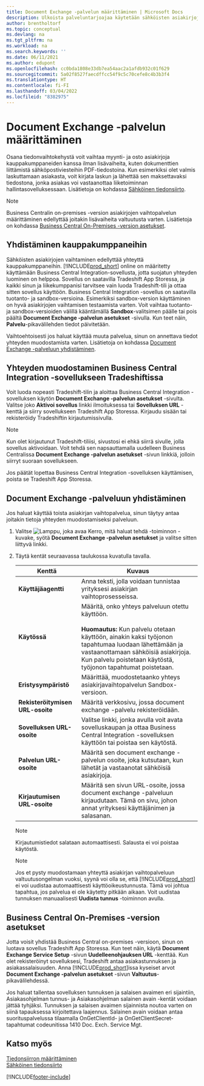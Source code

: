 ```yaml
---
title: Document Exchange -palvelun määrittäminen | Microsoft Docs
description: Ulkoista palveluntarjoajaa käytetään sähköisten asiakirjojen vaihtamiseen liikekumppaneiden kanssa.
author: brentholtorf
ms.topic: conceptual
ms.devlang: na
ms.tgt_pltfrm: na
ms.workload: na
ms.search.keywords: ''
ms.date: 06/11/2021
ms.author: edupont
ms.openlocfilehash: cc0bda1808e33db7ea54aac2a1afdb932c01f629
ms.sourcegitcommit: 5a02f8527faecdffcc54f9c5c70cefe8c4b3b3f4
ms.translationtype: HT
ms.contentlocale: fi-FI
ms.lasthandoff: 03/04/2022
ms.locfileid: "8382975"
---
```

# <a name="set-up-a-document-exchange-service"></a>Document Exchange -palvelun määrittäminen
Osana tiedonvaihtokehystä voit vaihtaa myynti- ja osto asiakirjoja kauppakumppaneiden kanssa ilman lisävaiheita, kuten dokumenttien liittämistä sähköpostiviesteihin PDF-tiedostoina. Kun esimerkiksi olet valmis laskuttamaan asiakasta, voit kirjata laskun ja lähettää sen maksettavaksi tiedostona, jonka asiakas voi vastaanottaa liiketoiminnan hallintasovelluksessaan. Lisätietoja on kohdassa [Sähköinen tiedonsiirto](across-data-exchange.md).

> [!NOTE]
> Business Centralin on-premises -version asiakirjojen vaihtopalvelun määrittäminen edellyttää joitakin lisävaiheita valtuutusta varten. Lisätietoja on kohdassa [Business Central On-Premises -version asetukset](#settings-for-business-central-on-premises).

## <a name="connecting-with-trading-partners"></a>Yhdistäminen kauppakumppaneihin
Sähköisten asiakirjojen vaihtaminen edellyttää yhteyttä kauppakumppaneihin. [!INCLUDE[prod_short](includes/prod_short.md)] online on määritetty käyttämään Business Central Integration-sovellusta, jotta suojatun yhteyden luominen on helppoa. Sovellus on saatavilla Tradeshift App Storessa, ja kaikki sinun ja liikekumppanisi tarvitsee vain luoda Tradeshift-tili ja ottaa sitten sovellus käyttöön. Business Central Integration -sovellus on saatavilla tuotanto- ja sandbox-versioina. Esimerkiksi sandbox-version käyttäminen on hyvä asiakirjojen vaihtamisen testaamista varten. Voit vaihtaa tuotanto- ja sandbox-versioiden välillä kääntämällä **Sandbox**-valitsimen päälle tai pois päältä **Document Exchange -palvelun asetukset** -sivulla. Kun teet näin, **Palvelu**-pikavälilehden tiedot päivitetään.

Vaihtoehtoisesti jos haluat käyttää muuta palvelua, sinun on annettava tiedot yhteyden muodostamista varten. Lisätietoja on kohdassa [Document Exchange -palveluun yhdistäminen](across-how-to-set-up-a-document-exchange-service.md#to-connect-to-a-document-exchange-service).

## <a name="to-connect-to-the-business-central-integration-app-on-tradeshift"></a>Yhteyden muodostaminen Business Central Integration -sovellukseen Tradeshiftissa
Voit luoda nopeasti Tradeshift-tilin ja aloittaa Business Central Integration -sovelluksen käytön **Document Exchange -palvelun asetukset** -sivulta. Valitse joko **Aktivoi sovellus** linkki ilmoituksessa tai **Sovelluksen URL** -kenttä ja siirry sovellukseen Tradeshift App Storessa. Kirjaudu sisään tai rekisteröidy Tradeshiftin kirjautumissivulla.

> [!NOTE]
> Kun olet kirjautunut Tradeshift-tiliisi, sivustosi ei ehkä siirrä sivulle, jolla sovellus aktivoidaan. Voit tehdä sen napsauttamalla uudelleen Business Centralissa **Document Exchange -palvelun asetukset** -sivun linkkiä, jolloin siirryt suoraan sovellukseen.

Jos päätät lopettaa Business Central Integration -sovelluksen käyttämisen, poista se Tradeshift App Storessa. 

## <a name="to-connect-to-a-document-exchange-service"></a>Document Exchange -palveluun yhdistäminen  
Jos haluat käyttää toista asiakirjan vaihtopalvelua, sinun täytyy antaa joitakin tietoja yhteyden muodostamiseksi palveluun.

1. Valitse ![Lamppu, joka avaa Kerro, mitä haluat tehdä -toiminnon](media/ui-search/search_small.png "Kerro, mitä haluat tehdä") -kuvake, syötä **Document Exchange -palvelun asetukset** ja valitse sitten liittyvä linkki.  
2. Täytä kentät seuraavassa taulukossa kuvatulla tavalla.  

    |Kenttä|Kuvaus|  
    |---------------------------------|---------------------------------------|  
    |**Käyttäjäagentti**|Anna teksti, jolla voidaan tunnistaa yrityksesi asiakirjan vaihtoprosesseissa.|  
    |**Käytössä**|Määritä, onko yhteys palveluun otettu käyttöön.<br><br> **Huomautus:** Kun palvelu otetaan käyttöön, ainakin kaksi työjonon tapahtumaa luodaan lähettämään ja vastaanottamaan sähköisiä asiakirjoja. Kun palvelu poistetaan käytöstä, työjonon tapahtumat poistetaan.|  
    |**Eristysympäristö**|Määrittää, muodostetaanko yhteys asiakirjavaihtopalvelun Sandbox-versioon.|
    |**Rekisteröitymisen URL-osoite**|Määritä verkkosivu, jossa document exchange -palvelu rekisteröidään.|  
    |**Sovelluksen URL-osoite**|Valitse linkki, jonka avulla voit avata sovelluskaupan ja ottaa Business Central Integration -sovelluksen käyttöön tai poistaa sen käytöstä.|
    |**Palvelun URL-osoite**|Määritä sen document exchange -palvelun osoite, joka kutsutaan, kun lähetät ja vastaanotat sähköisiä asiakirjoja.|  
    |**Kirjautumisen URL-osoite**|Määritä sen sivun URL-osoite, jossa document exchange -palveluun kirjaudutaan. Tämä on sivu, johon annat yrityksesi käyttäjänimen ja salasanan.|  
    
    > [!NOTE]  
    > Kirjautumistiedot salataan automaattisesti. Salausta ei voi poistaa käytöstä.

    > [!NOTE]
    > Jos et pysty muodostamaan yhteyttä asiakirjan vaihtopalveluun valtuutusongelman vuoksi, syynä voi olla se, että [!INCLUDE[prod_short](includes/prod_short.md)] ei voi uudistaa automaattisesti käyttöoikeustunnusta. Tämä voi johtua tapahtua, jos palvelua ei ole käytetty pitkään aikaan. Voit uudistaa tunnuksen manuaalisesti **Uudista tunnus** -toiminnon avulla.

## <a name="settings-for-business-central-on-premises"></a>Business Central On-Premises -version asetukset
Jotta voisit yhdistää Business Central on-premises -versioon, sinun on luotava sovellus Tradeshift App Storessa. Kun teet näin, käytä **Document Exchange Service Setup** -sivun **Uudelleenohjauksen URL** -kenttää. Kun olet rekisteröinyt sovelluksesi, Tradeshift antaa asiakastunnuksen ja asiakassalaisuuden. Anna [!INCLUDE[prod_short](includes/prod_short.md)]issa kyseiset arvot **Document Exchange -palvelun asetukset** -sivun **Valtuutus**-pikavälilehdessä.

Jos haluat tallentaa sovelluksen tunnuksen ja salaisen avaimen eri sijaintiin, Asiakasohjelman tunnus- ja Asiakasohjelman salainen avain -kentät voidaan jättää tyhjäksi. Tunnuksen ja salaisen avaimen sijainnista noutoa varten on siinä tapauksessa kirjoitettava laajennus. Salainen avain voidaan antaa suorituspalvelussa tilaamalla OnGetClientId- ja OnGetClientSecret-tapahtumat codeunitissa 1410 Doc. Exch. Service Mgt.

## <a name="see-also"></a>Katso myös  
[Tiedonsiirron määrittäminen](across-set-up-data-exchange.md)  
[Sähköinen tiedonsiirto](across-data-exchange.md)


[!INCLUDE[footer-include](includes/footer-banner.md)]